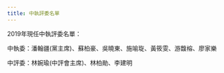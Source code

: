 ```yaml
---
title: 中執評委名單
---
```


2019年現任中執評委名單：

中執委：潘翰疆(黨主席)、蘇柏豪、吳曉東、施喻琁、黃筱雯、游馥榕、廖家樂

中評委：林婉瑜(中評會主席)、林柏勛、李建明

